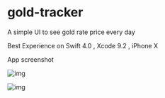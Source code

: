 # gold-tracker
A simple UI to see gold rate price every day

Best Experience on  Swift 4.0 , Xcode 9.2 , iPhone X

App screenshot

![img](https://preview.ibb.co/juBA07/app_screenshot_1.png)

![img](https://preview.ibb.co/g8kW7n/app_screenshot_2.png)


